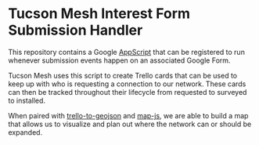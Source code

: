 # Tucson Mesh Interest Form Submission Handler

This repository contains a Google [AppScript](https://script.google.com) that can be registered to run whenever submission events happen on an associated Google Form.

Tucson Mesh uses this script to create Trello cards that can be used to keep up with who is requesting a connection to our network.
These cards can then be tracked throughout their lifecycle from requested to surveyed to installed.

When paired with [trello-to-geojson](https://github.com/tucsonmesh/trello-to-geojson) and [map-js](https://github.com/tucsonmesh/map-js), we are able to build a map that allows us to visualize and plan out where the network can or should be expanded.
